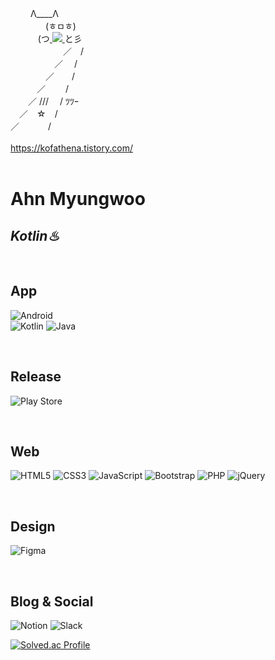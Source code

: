 　　 Λ____Λ <br/>
　　　　(ㅎㅁㅎ) <br/>
　&nbsp;&nbsp;　&nbsp;&nbsp;(つ<a href="mailto:kof99athena@gmail.com">
           <img src="https://img.shields.io/badge/Gmail-EA4335?style=for-the-badge&logo=Gmail&logoColor=white"> 
       </a>と彡 <br/>
　　　　　　／　/ <br/>
　　　　　／　 / <br/>
　　　　／　　/ <br/>
　　　／　　 / <br/>
　　／ /// 　/ ﾂﾂｰ <br/>
　／　☆　/ <br/>
 ／　　 　/<br/>  
https://kofathena.tistory.com/
<br/>
<br/>
<h1 class="code-line" data-line-start=0 data-line-end=1 ><a id="Ahn_Hyeyoung_0"></a>Ahn Myungwoo</h1>
<h2 class="code-line" data-line-start=1 data-line-end=2 ><a id="_Kotlin__1"></a><em>Kotlin♨</em></h2>
<br/>
<h2 class="code-line" data-line-start=4 data-line-end=5 ><a id="App_4"></a>App</h2>
<p class="has-line-data" data-line-start="5" data-line-end="7"><img src="https://img.shields.io/badge/Android-3DDC84?style=for-the-badge&amp;logo=android&amp;logoColor=white" alt="Android"><br>
<img src="https://img.shields.io/badge/kotlin-%237F52FF.svg?style=for-the-badge&amp;logo=kotlin&amp;logoColor=white" alt="Kotlin"> <img src="https://img.shields.io/badge/java-%23ED8B00.svg?style=for-the-badge&amp;logo=openjdk&amp;logoColor=white" alt="Java"></p>
<br/>
<h2 class="code-line" data-line-start=8 data-line-end=9 ><a id="Release_8"></a>Release</h2>
<p class="has-line-data" data-line-start="9" data-line-end="10"><img src="https://img.shields.io/badge/Google_Play-414141?style=for-the-badge&amp;logo=google-play&amp;logoColor=white" alt="Play Store"></p>
<br/>
<h2 class="code-line" data-line-start=11 data-line-end=12 ><a id="Web_11"></a>Web</h2>
<p class="has-line-data" data-line-start="12" data-line-end="13"><img src="https://img.shields.io/badge/html5-%23E34F26.svg?style=for-the-badge&amp;logo=html5&amp;logoColor=white" alt="HTML5"> <img src="https://img.shields.io/badge/css3-%231572B6.svg?style=for-the-badge&amp;logo=css3&amp;logoColor=white" alt="CSS3"> <img src="https://img.shields.io/badge/javascript-%23323330.svg?style=for-the-badge&amp;logo=javascript&amp;logoColor=%23F7DF1E" alt="JavaScript"> <img src="https://img.shields.io/badge/bootstrap-%238511FA.svg?style=for-the-badge&amp;logo=bootstrap&amp;logoColor=white" alt="Bootstrap"> <img src="https://img.shields.io/badge/php-%23777BB4.svg?style=for-the-badge&amp;logo=php&amp;logoColor=white" alt="PHP"> <img src="https://img.shields.io/badge/jquery-%230769AD.svg?style=for-the-badge&amp;logo=jquery&amp;logoColor=white" alt="jQuery"></p>
<br/>
<h2 class="code-line" data-line-start=13 data-line-end=14 ><a id="Design_13"></a>Design</h2>
<p class="has-line-data" data-line-start="14" data-line-end="15"><img src="https://img.shields.io/badge/figma-%23F24E1E.svg?style=for-the-badge&amp;logo=figma&amp;logoColor=white" alt="Figma"></p>
<br/>
<h2 class="code-line" data-line-start=16 data-line-end=17 ><a id="Blog__Social_16"></a>Blog &amp; Social</h2>
<p class="has-line-data" data-line-start="17" data-line-end="18"><img src="https://img.shields.io/badge/Notion-%23000000.svg?style=for-the-badge&amp;logo=notion&amp;logoColor=white" alt="Notion">  <img src="https://img.shields.io/badge/Slack-4A154B?style=for-the-badge&amp;logo=slack&amp;logoColor=white" alt="Slack"></p>
<p class="has-line-data" data-line-start="19" data-line-end="20"><a href="https://solved.ac/hye023/"><img src="http://mazassumnida.wtf/api/v2/generate_badge?boj=hye023" alt="Solved.ac Profile"></a></p>
<br/> <br/>
